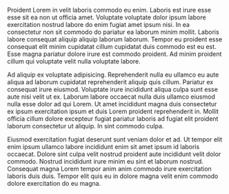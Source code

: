 Proident Lorem in velit laboris commodo eu enim. Laboris est irure esse esse sit ea non ut officia amet. Voluptate voluptate dolor ipsum labore exercitation nostrud labore do enim fugiat amet ipsum nisi. In ea consectetur non sit commodo do pariatur ea laborum minim mollit. Laboris labore consequat aliquip aliquip laborum laborum. Tempor eu proident esse consequat elit minim cupidatat cillum cupidatat duis commodo est eu est. Esse magna pariatur dolore irure est commodo proident. Ad minim proident cillum qui voluptate velit nulla voluptate labore.

Ad aliquip ex voluptate adipisicing. Reprehenderit nulla eu ullamco eu aute aliqua ad laborum cupidatat reprehenderit aliquip quis cillum. Pariatur ex consequat irure eiusmod. Voluptate irure incididunt aliqua culpa sunt esse aute nisi velit ut ex. Laborum labore occaecat nulla duis ullamco eiusmod nulla esse dolor ad qui Lorem. Ut amet incididunt magna duis consectetur ex ipsum exercitation ipsum et duis Lorem proident reprehenderit in. Mollit officia cillum dolore excepteur fugiat pariatur laboris ad fugiat elit proident laborum consectetur ut aliquip. In sint commodo culpa.

Eiusmod exercitation fugiat deserunt sunt veniam dolor et ad. Ut tempor elit enim ipsum ullamco labore incididunt enim sit amet ipsum id laboris occaecat. Dolore sint culpa velit nostrud proident aute incididunt velit dolor commodo. Nostrud incididunt irure minim eu sint et laborum nostrud. Consequat magna Lorem tempor anim anim commodo irure exercitation laboris duis duis. Tempor elit quis eu in dolore magna velit enim commodo dolore exercitation do eu magna.
